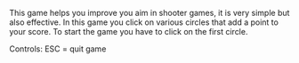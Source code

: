 This game helps you improve you aim in shooter games, it is very simple but also effective.
In this game you click on various circles that add a point to your score.
To start the game you have to click on the first circle.

Controls:
ESC = quit game

